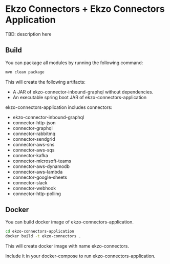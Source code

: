 
# Ekzo Connectors + Ekzo Connectors Application

TBD: description here

## Build

You can package all modules by running the following command:

```bash
mvn clean package
```

This will create the following artifacts:

- A JAR of ekzo-connector-inbound-graphql without dependencies.
- An executable spring boot JAR of ekzo-connectors-application

ekzo-connectors-application includes connectors:

- ekzo-connector-inbound-graphql
- connector-http-json
- connector-graphql
- connector-rabbitmq
- connector-sendgrid
- connector-aws-sns
- connector-aws-sqs
- connector-kafka
- connector-microsoft-teams
- connector-aws-dynamodb
- connector-aws-lambda
- connector-google-sheets
- connector-slack
- connector-webhook
- connector-http-polling

## Docker

You can build docker image of ekzo-connectors-application.

```bash
cd ekzo-connectors-application
docker build -t ekzo-connectors .
```

This will create docker image with name ekzo-connectors.

Include it in your docker-compose to run ekzo-connectors-application.
